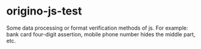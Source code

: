 # origino-js-test
Some data processing or format verification methods of js. For example: bank card four-digit assertion, mobile phone number hides the middle part, etc.
